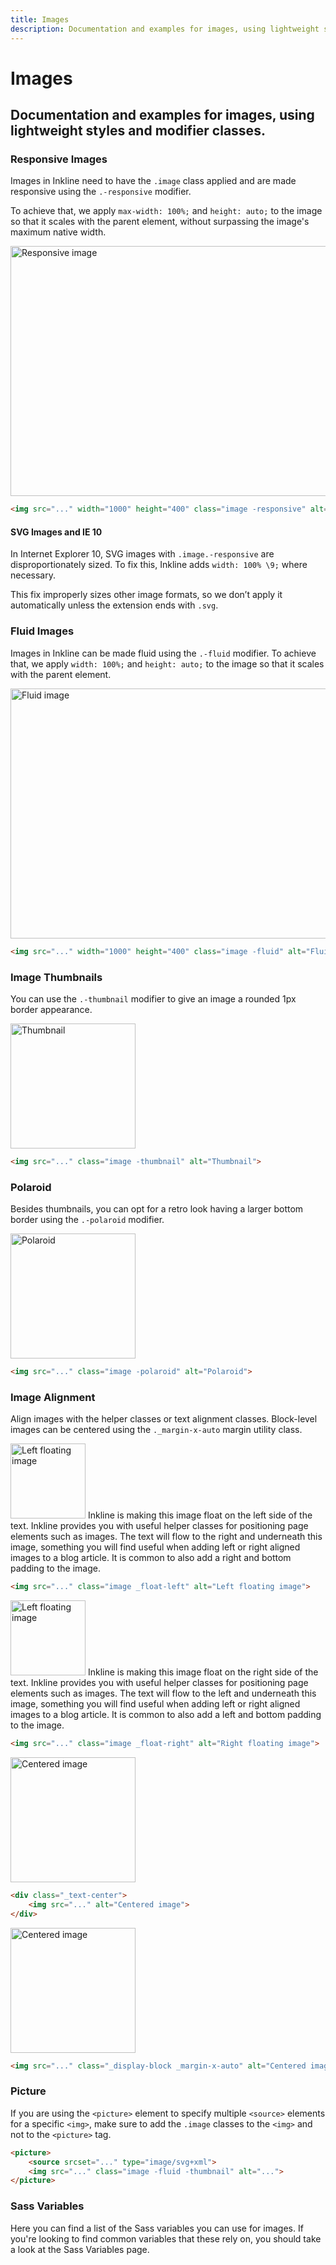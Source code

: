 ```yaml
---
title: Images
description: Documentation and examples for images, using lightweight styles and modifier classes. 
---
```


# Images
## Documentation and examples for images, using lightweight styles and modifier classes. 

### Responsive Images
Images in Inkline need to have the `.image` class applied and are made responsive using the `.-responsive` modifier. 

To achieve that, we apply `max-width: 100%;` and `height: auto;` to the image so that it scales with the parent element, without surpassing the image's maximum native width.

<i-code title="Responsive Images">
<i-tab type="preview">

<img src="/images/placeholder-1000x400.jpg" width="1000" height="400" class="image -responsive" alt="Responsive image" link="https://github.com/inkline/inkline/tree/master/packages/inkline/src/css/core/images">

</i-tab>
<i-tab type="html">

~~~html
<img src="..." width="1000" height="400" class="image -responsive" alt="Responsive image">
~~~

</i-tab>
</i-code>

#### SVG Images and IE 10
In Internet Explorer 10, SVG images with `.image.-responsive` are disproportionately sized. To fix this, Inkline adds `width: 100% \9;` where necessary. 

This fix improperly sizes other image formats, so we don’t apply it automatically unless the extension ends with `.svg`.

### Fluid Images
Images in Inkline can be made fluid using the `.-fluid` modifier. To achieve that, we apply `width: 100%;` and `height: auto;` to the image so that it scales with the parent element.

<i-code title="Fluid Images">
<i-tab type="preview">

<img src="/images/placeholder-1000x400.jpg" width="1000" height="400" class="image -fluid" alt="Fluid image">

</i-tab>
<i-tab type="html">

~~~html
<img src="..." width="1000" height="400" class="image -fluid" alt="Fluid image">
~~~

</i-tab>
</i-code>

### Image Thumbnails
You can use the `.-thumbnail` modifier to give an image a rounded 1px border appearance.

<i-code title="Image Thumbnails">
<i-tab type="preview">

<img src="/images/placeholder-400x400.jpg" width="200" height="200" class="image -thumbnail" alt="Thumbnail">

</i-tab>
<i-tab type="html">

~~~html
<img src="..." class="image -thumbnail" alt="Thumbnail">
~~~

</i-tab>
</i-code>

### Polaroid
Besides thumbnails, you can opt for a retro look having a larger bottom border using the `.-polaroid` modifier.

<i-code title="Polaroid Image">
<i-tab type="preview">
    <img src="/images/placeholder-400x400.jpg" width="200" height="200" class="image -polaroid" alt="Polaroid">
</i-tab>
<i-tab type="html">

~~~html
<img src="..." class="image -polaroid" alt="Polaroid">
~~~

</i-tab>
</i-code>

### Image Alignment
Align images with the helper classes or text alignment classes. Block-level images can be centered using the `._margin-x-auto` 
margin utility class.

<i-code title="Image Alignment - Float Left">
<i-tab type="preview">
    <div class="_clearfix">
        <img src="/images/placeholder-400x400.jpg" width="120" height="120" class="image _float-left _padding-right-1 _padding-bottom-1" alt="Left floating image">
        Inkline is making this image float on the left side of the text. Inkline provides you with useful helper classes for positioning page elements such as images. The text will flow to the right and underneath this image, something you will find useful when adding left or right aligned images to a blog article. It is common to also add a right and bottom padding to the image. 
    </div>
</i-tab>
<i-tab type="html">

~~~html
<img src="..." class="image _float-left" alt="Left floating image">
~~~

</i-tab>
</i-code>


<i-code title="Image Alignment - Float Right">
<i-tab type="preview">
    <div class="_clearfix">
        <img src="/images/placeholder-400x400.jpg" width="120" height="120" class="image _float-right _padding-left-1 _padding-bottom-1" alt="Left floating image">
        Inkline is making this image float on the right side of the text. Inkline provides you with useful helper classes for positioning page elements such as images. The text will flow to the left and underneath this image, something you will find useful when adding left or right aligned images to a blog article. It is common to also add a left and bottom padding to the image. 
    </div>
</i-tab>
<i-tab type="html">

~~~html
<img src="..." class="image _float-right" alt="Right floating image">
~~~

</i-tab>
</i-code>


<i-code title="Image Alignment - Text Center">
<i-tab type="preview">
    <div class="_text-center">
        <img src="/images/placeholder-400x400.jpg" width="200" height="200" alt="Centered image">
    </div>
</i-tab>
<i-tab type="html">

~~~html
<div class="_text-center">
    <img src="..." alt="Centered image">
</div>
~~~

</i-tab>
</i-code>

<i-code title="Image Alignment - Margin Auto">
<i-tab type="preview">
    <img src="/images/placeholder-400x400.jpg" width="200" height="200" class="_display-block _margin-x-auto" alt="Centered image">
</i-tab>
<i-tab type="html">

~~~html
<img src="..." class="_display-block _margin-x-auto" alt="Centered image">
~~~

</i-tab>
</i-code>

### Picture
If you are using the `<picture>` element to specify multiple `<source>` elements for a specific `<img>`, make sure to add 
the `.image` classes to the `<img>` and not to the `<picture>` tag.

<i-code title="Picture">
<i-tab type="html">

~~~html
​<picture>
    <source srcset="..." type="image/svg+xml">
    <img src="..." class="image -fluid -thumbnail" alt="...">
</picture>
~~~

</i-tab>
</i-code>


### Sass Variables
Here you can find a list of the Sass variables you can use for images. If you're looking to find common variables that these rely on, you should take a look at the <nuxt-link :to="{ name: 'docs-core-sass-variables' }">Sass Variables</nuxt-link> page.

<i-code scss title="Images" expanded :header="false">
    <i-tab type="scss">
        <api-table>
            <api-table-row>
                <template slot="property">$thumbnail-padding</template>
                <template slot="default"><code>$spacer / 2</code></template>
            </api-table-row>
            <api-table-row>
                <template slot="property">$thumbnail-background</template>
                <template slot="default"><code>$body-background</code></template>
            </api-table-row>
            <api-table-row>
                <template slot="property">$thumbnail-border-width</template>
                <template slot="default"><code>$border-width</code></template>
            </api-table-row>
            <api-table-row>
                <template slot="property">$thumbnail-border-color</template>
                <template slot="default"><code>$color-gray-40</code></template>
            </api-table-row>
            <api-table-row>
                <template slot="property">$thumbnail-border-radius</template>
                <template slot="default"><code>$border-radius-md</code></template>
            </api-table-row>
            <api-table-row>
                <template slot="property">$thumbnail-box-shadow</template>
                <template slot="default"><code>0 1px 2px rgba($color-black, 0.075)</code></template>
            </api-table-row>
            <api-table-row>
                <template slot="property">$thumbnail-transition</template>
                <template slot="default"><code>all 0.2s ease-in-out</code></template>
            </api-table-row>
            <api-table-row>
                <template slot="property">$polaroid-padding</template>
                <template slot="default"><code>$spacer * 3</code></template>
            </api-table-row>
            <api-table-row>
                <template slot="property">$figure-caption-font-size</template>
                <template slot="default"><code>90%</code></template>
            </api-table-row>
            <api-table-row>
                <template slot="property">$figure-caption-color</template>
                <template slot="default"><code>$color-gray-60</code></template>
            </api-table-row>
            <api-table-row>
                <template slot="property">$figure-image-margin-bottom</template>
                <template slot="default"><code>$spacer / 2</code></template>
            </api-table-row>
        </api-table>
    </i-tab>
</i-code>
